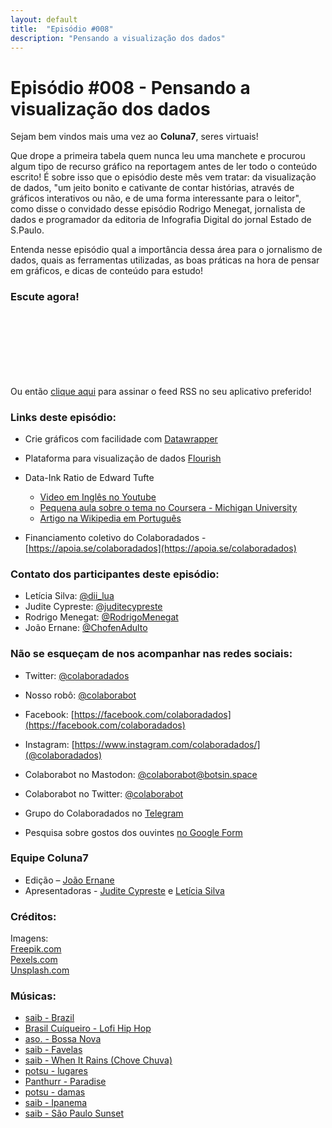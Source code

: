 ```yaml
---
layout: default
title:  "Episódio #008"
description: "Pensando a visualização dos dados"
---
```

# Episódio #008 - Pensando a visualização dos dados

Sejam bem vindos mais uma vez ao **Coluna7**, seres virtuais!

Que drope a primeira tabela quem nunca leu uma manchete e procurou algum tipo de recurso gráfico na reportagem antes de ler todo o conteúdo escrito! É sobre isso que o episódio deste mês vem tratar: da visualização de dados, "um jeito bonito e cativante de contar histórias, através de gráficos interativos ou não, e de uma forma interessante para o leitor", como disse o convidado desse episódio Rodrigo Menegat, jornalista de dados e programador da editoria de Infografia Digital do jornal Estado de S.Paulo.

Entenda nesse episódio qual a importância dessa área para o jornalismo de dados, quais as ferramentas utilizadas, as boas práticas na hora de pensar em gráficos, e dicas de conteúdo para estudo!

### Escute agora!
<iframe src="" height="102px" width="400px" frameborder="0" scrolling="no"></iframe>

Ou então [clique aqui](https://anchor.fm/s/951cc10/podcast/rss) para assinar o feed RSS no seu aplicativo preferido!

### Links deste episódio:

- Crie gráficos com facilidade com [Datawrapper](https://www.datawrapper.de/)
- Plataforma para visualização de dados [Flourish](https://flourish.studio/)
- Data-Ink Ratio de Edward Tufte
    - [Video em Inglês no Youtube](https://www.youtube.com/watch?v=JIMUzJzqaA8)
    - [Pequena aula sobre o tema no Coursera - Michigan University](https://www.coursera.org/lecture/python-plotting/graphical-heuristics-data-ink-ratio-edward-tufte-qFnP9)
    - [Artigo na Wikipedia em Português](https://pt.wikipedia.org/wiki/Data-ink)

- Financiamento coletivo do Colaboradados - [https://apoia.se/colaboradados](https://apoia.se/colaboradados)


### Contato dos participantes deste episódio:
- Letícia Silva: [@dii_lua](https://www.twitter.com/dii_lua)
- Judite Cypreste: [@juditecypreste](https://www.twitter.com/juditecypreste)
- Rodrigo Menegat: [@RodrigoMenegat](https://twitter.com/RodrigoMenegat)
- João Ernane: [@ChofenAdulto](https://twitter.com/ChofenAdulto)

### Não se esqueçam de nos acompanhar nas redes sociais:
- Twitter: [@colaboradados](https://twitter.com/colaboradados)
- Nosso robô: [@colaborabot](https://twitter.com/colabora_bot)
- Facebook: [https://facebook.com/colaboradados](https://facebook.com/colaboradados)
- Instagram: [https://www.instagram.com/colaboradados/](@colaboradados)

- Colaborabot no Mastodon: [@colaborabot@botsin.space](https://botsin.space/@colaborabot)
- Colaborabot no Twitter: [@colaborabot](https://twitter.com/colabora_bot)

- Grupo do Colaboradados no [Telegram](t.me/colaboradados)
- Pesquisa sobre gostos dos ouvintes [no Google Form](https://docs.google.com/forms/d/e/1FAIpQLSc3cHzm0CdRLY58jbYZjjcYj7q7mI9lsYx5ljLtWJ122MtUcA/viewform)

### Equipe Coluna7

- Edição – [João Ernane](https://twitter.com/ChofenAdulto)
- Apresentadoras - [Judite Cypreste](https://twitter.com/juditecypreste) e [Letícia Silva](https://twitter.com/dii_lua)

### Créditos:
Imagens:  
[Freepik.com](https://www.freepik.com/)  
[Pexels.com](https://www.pexels.com)  
[Unsplash.com](https://unsplash.com)

### Músicas:  

* [saib - Brazil](https://soundcloud.com/saib_eats/brazil)
* [Brasil Cuíqueiro - Lofi Hip Hop](https://youtu.be/-h2-TTsyuv8)
* [aso. - Bossa Nova](https://soundcloud.com/aricogle/bossa-nova)
* [saib - Favelas](https://soundcloud.com/cultclassicrecords/saib-03-favelas)
* [saib - When It Rains (Chove Chuva)](https://soundcloud.com/cultclassicrecords/saib-02-when-it-rains-chove)
* [potsu - lugares](https://soundcloud.com/potsupotsu/lugares)
* [Panthurr - Paradise](https://soundcloud.com/panthurr/paradise)
* [potsu - damas](https://soundcloud.com/potsupotsu/damas)
* [saib - Ipanema](https://soundcloud.com/cultclassicrecords/saib-08-ipanema)
* [saib - São Paulo Sunset](https://soundcloud.com/saib_eats/sao-paulo)
